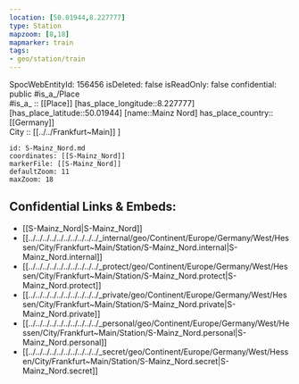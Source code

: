 ```yaml
---
location: [50.01944,8.227777] 
type: Station 
mapzoom: [8,18] 
mapmarker: train 
tags:
- geo/station/train
---
```

SpocWebEntityId: 156456
isDeleted: false
isReadOnly: false
confidential: public
#is_a_/Place  
#is_a_ :: [[Place]] 
[has_place_longitude::8.227777] 
[has_place_latitude::50.01944] 
[name::Mainz Nord] 
has_place_country:: [[Germany]]  
City :: [[../../Frankfurt~Main]] ] 


```leaflet
id: S-Mainz_Nord.md
coordinates: [[S-Mainz_Nord]] 
markerFile: [[S-Mainz_Nord]] 
defaultZoom: 11 
maxZoom: 18
```


## Confidential Links & Embeds: 
- [[S-Mainz_Nord|S-Mainz_Nord]] 
- [[../../../../../../../../../../_internal/geo/Continent/Europe/Germany/West/Hessen/City/Frankfurt~Main/Station/S-Mainz_Nord.internal|S-Mainz_Nord.internal]] 
- [[../../../../../../../../../../_protect/geo/Continent/Europe/Germany/West/Hessen/City/Frankfurt~Main/Station/S-Mainz_Nord.protect|S-Mainz_Nord.protect]] 
- [[../../../../../../../../../../_private/geo/Continent/Europe/Germany/West/Hessen/City/Frankfurt~Main/Station/S-Mainz_Nord.private|S-Mainz_Nord.private]] 
- [[../../../../../../../../../../_personal/geo/Continent/Europe/Germany/West/Hessen/City/Frankfurt~Main/Station/S-Mainz_Nord.personal|S-Mainz_Nord.personal]] 
- [[../../../../../../../../../../_secret/geo/Continent/Europe/Germany/West/Hessen/City/Frankfurt~Main/Station/S-Mainz_Nord.secret|S-Mainz_Nord.secret]] 
